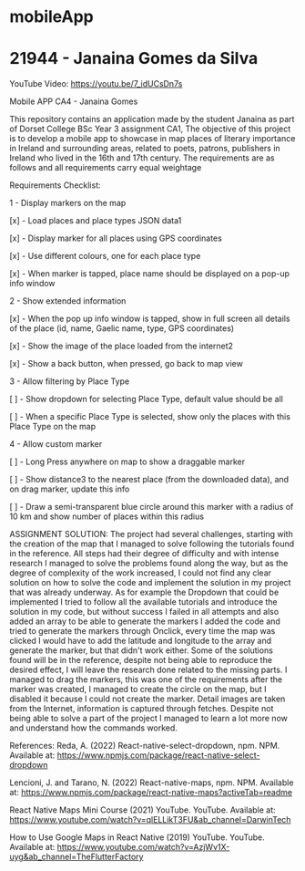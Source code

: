 # mobileApp
# 21944 - Janaina Gomes da Silva

YouTube Video:
https://youtu.be/7_idUCsDn7s


Mobile APP CA4 - Janaina Gomes

This repository contains an application made by the student Janaina as part of Dorset College BSc Year 3 assignment CA1,
The objective of this project is to develop a mobile app to showcase in map places of literary importance in Ireland and surrounding areas, related to poets, patrons, publishers in Ireland who lived in the 16th and 17th century. The requirements are as follows and all requirements carry equal weightage

Requirements Checklist:

1 - Display markers on the map

[x] - Load places and place types JSON data1

[x] - Display marker for all places using GPS coordinates

[x] - Use different colours, one for each place type

[x] - When marker is tapped, place name should be displayed on a pop-up info window

2 - Show extended information

[x] - When the pop up info window is tapped, show in full screen all details of the place (id, name, Gaelic name, type, GPS coordinates)

[x] - Show the image of the place loaded from the internet2

[x] - Show a back button, when pressed, go back to map view

3 - Allow filtering by Place Type

[ ] - Show dropdown for selecting Place Type, default value should be all

[ ] - When a specific Place Type is selected, show only the places with this Place Type on the map

4 - Allow custom marker

[ ] - Long Press anywhere on map to show a draggable marker

[ ] -  Show distance3 to the nearest place (from the downloaded data), and on drag marker, update this info

[ ] - Draw a semi-transparent blue circle around this marker with a radius of 10 km and show number of places within this radius


ASSIGNMENT SOLUTION:
The project had several challenges, starting with the creation of the map that I managed to solve following the tutorials found in the reference.  All steps had their degree of difficulty and with intense research I managed to solve the problems found along the way, but as the degree of complexity of the work increased, I could not find any clear solution on how to solve the code and implement the solution in my project that was already underway.  As for example the Dropdown that could be implemented I tried to follow all the available tutorials and introduce the solution in my code, but without success I failed in all attempts and also added an array to be able to generate the markers I added the code and tried to generate the markers through Onclick, every time the map was clicked I would have to add the latitude and longitude to the array and generate the marker, but that didn't work either.  Some of the solutions found will be in the reference, despite not being able to reproduce the desired effect, I will leave the research done related to the missing parts.  I managed to drag the markers, this was one of the requirements after the marker was created, I managed to create the circle on the map, but I disabled it because I could not create the marker.  Detail images are taken from the Internet, information is captured through fetches.  Despite not being able to solve a part of the project I managed to learn a lot more now and understand how the commands worked.


References:
Reda, A. (2022) React-native-select-dropdown, npm. NPM. Available at: https://www.npmjs.com/package/react-native-select-dropdown

Lencioni, J. and Tarano, N. (2022) React-native-maps, npm. NPM. Available at: https://www.npmjs.com/package/react-native-maps?activeTab=readme

React Native Maps Mini Course (2021) YouTube. YouTube. Available at: https://www.youtube.com/watch?v=qlELLikT3FU&ab_channel=DarwinTech 

How to Use Google Maps in React Native (2019) YouTube. YouTube. Available at: https://www.youtube.com/watch?v=AzjWv1X-uyg&ab_channel=TheFlutterFactory



